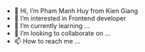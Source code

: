 - 👋 Hi, I’m Pham Manh Huy from Kien Giang
- 👀 I’m interested in Frontend developer
- 🌱 I’m currently learning ...
- 💞️ I’m looking to collaborate on ...
- 📫 How to reach me ...

<!---
huypham0508/huypham0508 is a ✨ special ✨ repository because its `README.md` (this file) appears on your GitHub profile.
You can click the Preview link to take a look at your changes.
--->
